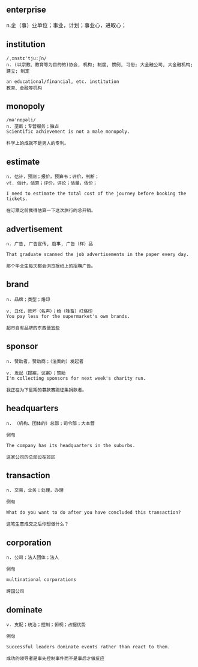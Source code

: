 ## enterprise
n.企（事）业单位；事业，计划；事业心，进取心；

## institution
```
/ˌɪnstɪ'tjuːʃn/
n. (以宗教、教育等为目的的)协会, 机构; 制度, 惯例, 习俗; 大金融公司, 大金融机构; 建立; 制定

an educational/financial, etc. institution
教育、金融等机构
```

## monopoly
```
/mə'nɒpəli/
n. 垄断；专营服务；独占
Scientific achievement is not a male monopoly.

科学上的成就不是男人的专利。
```

## estimate
```
n. 估计，预测；报价，预算书；评价，判断；
vt. 估计，估算；评价，评论；估量，估价；

I need to estimate the total cost of the journey before booking the tickets.

在订票之前我得估算一下这次旅行的总开销。
```
## advertisement
```
n. 广告, 广告宣传, 启事, 广告（样）品

That graduate scanned the job advertisements in the paper every day.

那个毕业生每天都会浏览报纸上的招聘广告。
```
## brand
```
n. 品牌；类型；烙印

v. 丑化，败坏（名声）；给（牲畜）打烙印
You pay less for the supermarket's own brands.

超市自有品牌的东西便宜些
```
## sponsor
```
n. 赞助者，赞助商；（法案的）发起者

v. 发起（提案，议案）；赞助
I'm collecting sponsors for next week's charity run.

我正在为下星期的募款赛跑征集捐款者。
```
## headquarters
```
n. （机构、团体的）总部；司令部；大本营

例句

The company has its headquarters in the suburbs.

这家公司的总部设在郊区
```
## transaction
```
n. 交易，业务；处理，办理

例句

What do you want to do after you have concluded this transaction?

这笔生意成交之后你想做什么？
```
## corporation
```
n. 公司；法人团体；法人

例句

multinational corporations

跨国公司
```
## dominate
```
v. 支配；统治；控制；俯视；占据优势

例句

Successful leaders dominate events rather than react to them.

成功的领导者是事先控制事件而不是事后才做反应
```